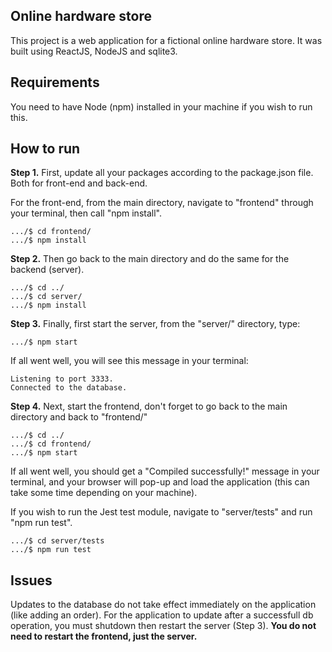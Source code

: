 ## Online hardware store
This project is a web application for a fictional online hardware store. It was built using ReactJS, NodeJS and sqlite3.

## Requirements
You need to have Node (npm) installed in your machine if you wish to run this.

## How to run
**Step 1.** First, update all your packages according to the package.json file. Both for front-end and back-end.

For the front-end, from the main directory, navigate to "frontend" through your terminal, then call "npm install".
```
.../$ cd frontend/ 
.../$ npm install
```

**Step 2.** Then go back to the main directory and do the same for the backend (server).
```
.../$ cd ../
.../$ cd server/ 
.../$ npm install
```

**Step 3.** Finally, first start the server, from the "server/" directory, type:
```
.../$ npm start
```

If all went well, you will see this message in your terminal:
```
Listening to port 3333.
Connected to the database.
```

**Step 4.** Next, start the frontend, don't forget to go back to the main directory and back to "frontend/"
```
.../$ cd ../
.../$ cd frontend/ 
.../$ npm start
```

If all went well, you should get a "Compiled successfully!" message in your terminal, and your browser will pop-up and load the application 
(this can take some time depending on your machine).

If you wish to run the Jest test module, navigate to "server/tests" and run "npm run test".
```
.../$ cd server/tests
.../$ npm run test
```

## Issues
Updates to the database do not take effect immediately on the application (like adding an order). For the application to update after a 
successfull db operation, you must shutdown then restart the server (Step 3). **You do not need to restart the frontend, just the server.**

